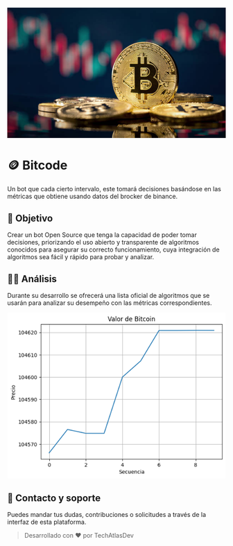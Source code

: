 ![Logo de bitcoin](bitcoin.png)

# 🪙 Bitcode

Un bot que cada cierto intervalo, este tomará decisiones basándose en las métricas que obtiene usando datos del brocker de binance.


## 🎯 Objetivo

Crear un bot Open Source que tenga la capacidad de poder tomar decisiones, priorizando el uso abierto y transparente de algoritmos conocidos para asegurar su correcto funcionamiento, cuya integración de algoritmos sea fácil y rápido para probar y analizar. 

## 👨‍💻 Análisis

Durante su desarrollo se ofrecerá una lista oficial de algoritmos que se usarán para analizar su desempeño con las métricas correspondientes.

![Gráfico estadístico de bitcoin](image.png)

## 📧 Contacto y soporte

Puedes mandar tus dudas, contribuciones o solicitudes a través de la interfaz de esta plataforma.

> Desarrollado con ❤️ por TechAtlasDev